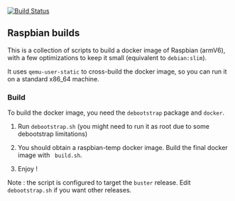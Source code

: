 [![Build Status](https://build.albanboye.info/api/badges/Alban/raspbian-build/status.svg)](https://build.albanboye.info/Alban/raspbian-build)

## Raspbian builds

This is a collection of scripts to build a docker image of Raspbian (armV6), with a few optimizations to keep it small (equivalent to  `debian:slim`).   

It uses `qemu-user-static` to cross-build the docker image, so you can run it on a standard x86_64 machine.

### Build

To build the docker image, you need the `debootstrap` package and `docker`.

 1. Run `debootstrap.sh` (you might need to run it as root due to some debootstrap limitations)

 2. You should obtain a raspbian-temp docker image. Build the final docker image with ` build.sh`.

 3. Enjoy !


Note : the script is configured to target the `buster` release. Edit `debootstrap.sh` if you want other releases.
